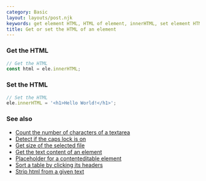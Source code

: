 ```yaml
---
category: Basic
layout: layouts/post.njk
keywords: get element HTML, HTML of element, innerHTML, set element HTML
title: Get or set the HTML of an element
---
```


### Get the HTML

```js
// Get the HTML
const html = ele.innerHTML;
```

### Set the HTML

```js
// Set the HTML
ele.innerHTML = '<h1>Hello World!</h1>';
```

### See also

-   [Count the number of characters of a textarea](/count-the-number-of-characters-of-a-textarea)
-   [Detect if the caps lock is on](/detect-if-the-caps-lock-is-on)
-   [Get size of the selected file](/get-size-of-the-selected-file)
-   [Get the text content of an element](/get-the-text-content-of-an-element)
-   [Placeholder for a contenteditable element](/placeholder-for-a-contenteditable-element)
-   [Sort a table by clicking its headers](/sort-a-table-by-clicking-its-headers)
-   [Strip html from a given text](/strip-html-from-a-given-text)
